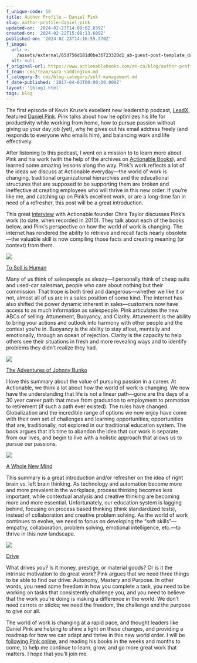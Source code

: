```yaml
---
f_unique-code: 50
title: Author Profile — Daniel Pink
slug: author-profile-daniel-pink
updated-on: '2024-02-23T14:09:02.839Z'
created-on: '2024-02-22T15:08:13.609Z'
published-on: '2024-02-23T14:16:55.370Z'
f_image:
  url: >-
    /assets/external/65d756d181d0be36723320d1_ab-guest-post-template_danpink.jpeg
  alt: null
f_original-url: https://www.actionablebooks.com/en-ca/blog/author-profile-daniel-pink/
f_team: cms/team/sara-saddington.md
f_category-3: cms/blog-category/self-management.md
f_date-published: '2017-04-03T00:00:00.000Z'
layout: '[blog].html'
tags: blog
---
```


The first episode of Kevin Kruse’s excellent new leadership podcast, [LeadX](https://leadx.org/leadership-podcast/), featured [Daniel Pink](https://leadx.org/leadership-podcast/001-pink/). Pink talks about how he optimizes his life for productivity while working from home, how to pursue passion without giving up your day job (yet), why he gives out his email address freely (and responds to everyone who emails him), and balancing work and life effectively.

After listening to this podcast, I went on a mission to to learn more about Pink and his work (with the help of the archives on [Actionable Books](https://www.actionablebooks.com/)), and learned some amazing lessons along the way. Pink’s work reflects a lot of the ideas we discuss at Actionable everyday—the world of work is changing, traditional organizational hierarchies and the educational structures that are supposed to be supporting them are broken and ineffective at creating employees who will thrive in this new order. If you’re like me, and catching up on Pink’s excellent work, or are a long-time fan in need of a refresher, this post will be a great introduction.

This great [interview](https://www.actionablebooks.com/en-ca/blog/vol-9-with-dan-pink-pink-inc-world-headquarters/) with Actionable founder Chris Taylor discusses Pink’s work (to date, when recorded in 2010). They talk about each of the books below, and Pink’s perspective on how the world of work is changing. The internet has rendered the ability to retrieve and recall facts nearly obsolete—the valuable skill is now compiling those facts and creating meaning (or context) from them.

![](/assets/external/65d361f8d5809a1f67a17206_to-sell-is-human.jpeg)

[To Sell is Human](https://www.actionablebooks.com/en-ca/summaries/to-sell-is-human/)

Many of us think of salespeople as sleazy—I personally think of cheap suits and used-car salesman, people who care about nothing but their commission. That trope is both tired and dangerous—whether we like it or not, almost all of us are in a sales position of some kind. The internet has also shifted the power dynamic inherent in sales—customers now have access to as much information as salespeople. Pink articulates the new ABCs of selling: Attunement, Buoyancy, and Clarity. Attunement is the ability to bring your actions and outlook into harmony with other people and the context you’re in. Buoyancy is the ability to stay afloat, mentally and emotionally, through an ocean of rejection. Clarity is the capacity to help others see their situations in fresh and more revealing ways and to identify problems they didn’t realize they had.

![](/assets/external/65d361f8d5809a1f67a1720e_adventures-of-johnny-bunko.jpeg)

[The Adventures of Johnny Bunko](https://www.actionablebooks.com/en-ca/summaries/the-adventures-of-johnny-bunko/)

I love this summary about the value of pursuing passion in a career. At Actionable, we think a lot about how the world of work is changing. We now have the understanding that life is not a linear path—gone are the days of a 30 year career path that move from graduation to employment to promotion to retirement (if such a path ever existed). The rules have changed. Globalization and the incredible range of options we now enjoy have come with their own set of challenges and learning opportunities; opportunities that are, traditionally, not explored in our traditional education system. The book argues that it’s time to abandon the idea that our work is separate from our lives, and begin to live with a holistic approach that allows us to pursue our passions.

![](/assets/external/65d361f8d5809a1f67a17202_a-whole-new-mind.jpeg)

[A Whole New Mind](https://www.actionablebooks.com/en-ca/summaries/a-whole-new-mind/)

This summary is a great introduction and/or refresher on the idea of right brain vs. left brain thinking. As technology and automation become more and more prevalent in the workplace, process thinking becomes less important, while contextual analysis and creative thinking are becoming more and more essential. Unfortunately, our education system is lagging behind, focusing on process based thinking (think standardized tests), instead of collaboration and creative problem solving. As the world of work continues to evolve, we need to focus on developing the “soft skills”—empathy, collaboration, problem solving, emotional intelligence, etc.—to thrive in this new landscape.

![](/assets/external/65d361f8d5809a1f67a1720a_drive.jpeg)

[Drive](https://www.actionablebooks.com/en-ca/summaries/drive/)

What drives you? Is it money, prestige, or material goods? Or is it the intrinsic motivation to do great work? Pink argues that we need three things to be able to find our drive: Autonomy, Mastery and Purpose. In other words, you need some freedom in how you complete a task, you need to be working on tasks that consistently challenge you, and you need to believe that the work you’re doing is making a difference in the world. We don’t need carrots or sticks; we need the freedom, the challenge and the purpose to give our all.

The world of work is changing at a rapid pace, and thought leaders like Daniel Pink are helping to shine a light on these changes, and providing a roadmap for how we can adapt and thrive in this new world order. I will be [following Pink online](http://www.danpink.com/), and reading his books in the weeks and months to come, to help me continue to learn, grow, and go more great work that matters. I hope that you’ll join me.
